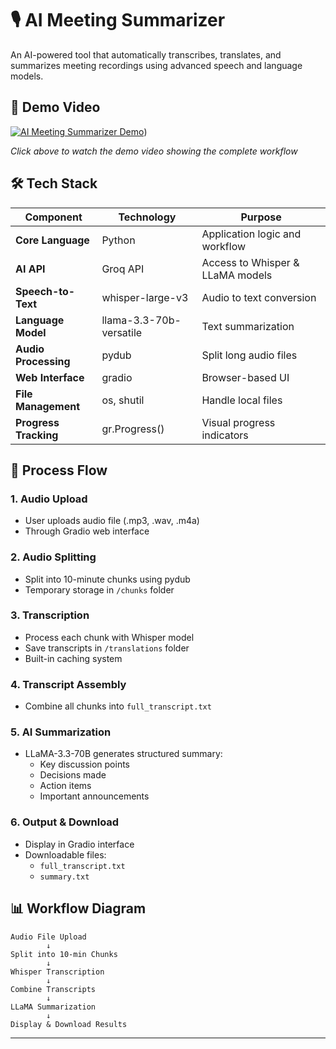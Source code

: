# 🎙️ AI Meeting Summarizer

An AI-powered tool that automatically transcribes, translates, and summarizes meeting recordings using advanced speech and language models.

## 🎥 Demo Video

[![AI Meeting Summarizer Demo](https://img.shields.io/badge/📺-Watch_Demo_Video-red?style=for-the-badge&logo=google-drive)](https://drive.google.com/file/d/1viUEwyPAsReyoWM7rEpQvx95IBtNEzIa/view?usp=sharing))

*Click above to watch the demo video showing the complete workflow*

## 🛠️ Tech Stack

| Component | Technology | Purpose |
|-----------|------------|---------|
| **Core Language** | Python | Application logic and workflow |
| **AI API** | Groq API | Access to Whisper & LLaMA models |
| **Speech-to-Text** | whisper-large-v3 | Audio to text conversion |
| **Language Model** | llama-3.3-70b-versatile | Text summarization |
| **Audio Processing** | pydub | Split long audio files |
| **Web Interface** | gradio | Browser-based UI |
| **File Management** | os, shutil | Handle local files |
| **Progress Tracking** | gr.Progress() | Visual progress indicators |

## 🔄 Process Flow

### 1. **Audio Upload**
- User uploads audio file (.mp3, .wav, .m4a)
- Through Gradio web interface

### 2. **Audio Splitting**
- Split into 10-minute chunks using pydub
- Temporary storage in `/chunks` folder

### 3. **Transcription**
- Process each chunk with Whisper model
- Save transcripts in `/translations` folder
- Built-in caching system

### 4. **Transcript Assembly**
- Combine all chunks into `full_transcript.txt`

### 5. **AI Summarization**
- LLaMA-3.3-70B generates structured summary:
  - Key discussion points
  - Decisions made
  - Action items
  - Important announcements

### 6. **Output & Download**
- Display in Gradio interface
- Downloadable files:
  - `full_transcript.txt`
  - `summary.txt`

## 📊 Workflow Diagram

```
Audio File Upload
        ↓
Split into 10-min Chunks
        ↓
Whisper Transcription
        ↓
Combine Transcripts
        ↓
LLaMA Summarization
        ↓
Display & Download Results
```

---


